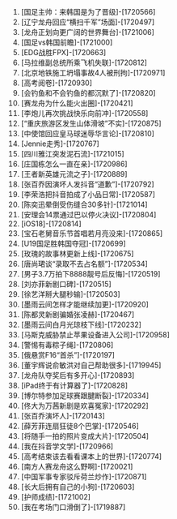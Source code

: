 
1. [国足主帅：来韩国是为了晋级]-[1720566]
1. [辽宁龙舟回应“横扫千军”场面]-[1720497]
1. [龙舟正划向更广阔的世界舞台]-[1721006]
1. [国足vs韩国前瞻]-[1721000]
1. [EDG战胜FPX]-[1720663]
1. [马拉维副总统所乘飞机失联]-[1720812]
1. [北京地铁施工坍塌事故4人被刑拘]-[1720971]
1. [高考阅卷]-[1720930]
1. [会钓鱼和不会钓鱼的都沉默了]-[1720820]
1. [赛龙舟为什么能火出圈]-[1720421]
1. [李炮儿再次挑战快乐向前冲]-[1720558]
1. [“重庆旅游区发生山体滑坡”不实]-[1720875]
1. [中使馆回应皇马球迷辱华言论]-[1720810]
1. [Jennie走秀]-[1720767]
1. [四川雅江突发泥石流]-[1721015]
1. [庄国栋怎么一直在亲]-[1720986]
1. [王者新英雄元流之子]-[1720889]
1. [张百乔因演坏人发抖音“道歉”]-[1720792]
1. [李荣浩把抖音拍成了小品日常]-[1720587]
1. [陈奕迅晕倒受伤缝合30多针]-[1721014]
1. [安理会14票通过巴以停火决议]-[1720804]
1. [iOS18]-[1720814]
1. [宝石老舅音乐节首唱若月亮没来]-[1720865]
1. [U19国足胜韩国夺冠]-[1720699]
1. [玫瑰的故事林更新上线]-[1720675]
1. [唐尚珺谈“录取不去占名额”]-[1720534]
1. [男子3.7万拍下8888靓号后反悔]-[1720519]
1. [刘亦菲新剧口碑]-[1720515]
1. [徐艺洋掰大腿秒输]-[1720503]
1. [墨雨云间怎样才能继续加更]-[1720920]
1. [陈都灵新剧骗婚张凌赫]-[1720467]
1. [墨雨云间白月光琼枝下线]-[1720232]
1. [马斯克威胁禁止苹果设备进入公司]-[1720958]
1. [警惕有毒粽子绳]-[1720806]
1. [俄悬赏F16“首杀”]-[1720197]
1. [董宇辉说俞敏洪对自己帮助很多]-[1719945]
1. [龙舟队夺奖后有多开心]-[1720893]
1. [iPad终于有计算器了]-[1720828]
1. [博尔特参加足球赛跟腱断裂]-[1720334]
1. [佟大为万茜新剧是欢喜冤家]-[1720292]
1. [张百乔演坏人]-[1720143]
1. [薛芳菲连扇狂徒8个巴掌]-[1720546]
1. [将随手一拍的照片变成大片]-[1720504]
1. [我在抖音学文学]-[1720966]
1. [高考结束该去看看课本上的世界]-[1720774]
1. [南方人赛龙舟这么野啊]-[1720021]
1. [中国军事专家驳斥荷兰炒作]-[1720871]
1. [长大后拥有自己的小狗]-[1720603]
1. [护师成绩]-[1721002]
1. [我在考场门口滑倒了]-[1719887]